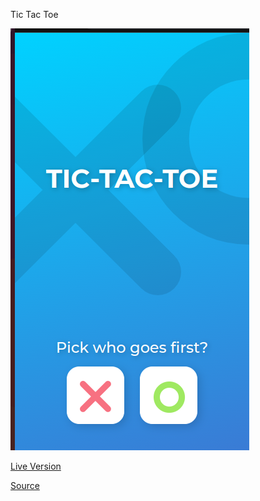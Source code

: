 Tic Tac Toe

<img src="img/website.png" />

[Live Version](https://6471f75337f6b072b680ed32--darling-lily-b0422d.netlify.app/)

<a href="https://www.theodinproject.com/lessons/node-path-javascript-tic-tac-toe">Source</a> 